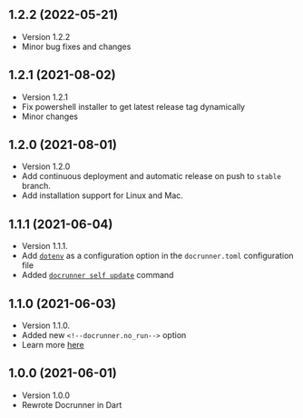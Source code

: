 ## 1.2.2 (2022-05-21)

- Version 1.2.2
- Minor bug fixes and changes

## 1.2.1 (2021-08-02)

- Version 1.2.1
- Fix powershell installer to get latest release tag dynamically
- Minor changes

## 1.2.0 (2021-08-01)

- Version 1.2.0
- Add continuous deployment and automatic release on push to `stable` branch.
- Add installation support for Linux and Mac.

## 1.1.1 (2021-06-04)

- Version 1.1.1.
- Add [`dotenv`](https://docrunner-cli.web.app/docs/configuration#dotenv)
as a configuration option in the `docrunner.toml` configuration file
- Added [`docrunner self update`](https://docrunner-cli.web.app/docs/getting-started#updating) command

## 1.1.0 (2021-06-03)

- Version 1.1.0.
- Added new `<!--docrunner.no_run-->` option
- Learn more [here](https://docrunner-cli.web.app/docs/comments#list-of-parsed-comments)

## 1.0.0 (2021-06-01)

- Version 1.0.0
- Rewrote Docrunner in Dart
